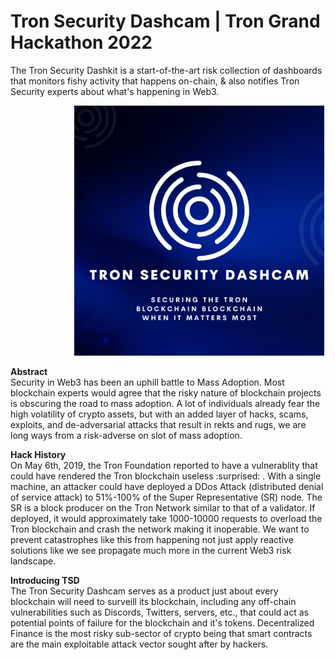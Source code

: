# Tron Security Dashcam | Tron Grand Hackathon 2022
The Tron Security Dashkit is a start-of-the-art risk collection of dashboards that monitors fishy activity that happens on-chain, &amp; also notifies Tron Security experts about what's happening in Web3.

<!-- image -->
<p align="center">
  <img src="logo.png" alt="" width="400" class="center" style="margin-left: 100px;"/>
</p>

<b> Abstract </b> </br>
Security in Web3 has been an uphill battle to Mass Adoption. Most blockchain experts would agree that the risky nature of blockchain projects is obscuring the road to mass adoption. A lot of individuals already fear the high volatility of crypto assets, but with an added layer of hacks, scams, exploits, and de-adversarial attacks that result in rekts and rugs, we are long ways from a risk-adverse on slot of mass adoption.

<b> Hack History </b> </br>
On May 6th, 2019, the Tron Foundation reported to have a vulnerablity that could have rendered the Tron blockchain useless :surprised: . With a single machine, an attacker could have deployed a DDos Attack (distributed denial of service attack) to 51%-100% of the Super Representative (SR) node. The SR is a block producer on the Tron Network similar to that of a validator. If deployed, it would approximately take 1000-10000 requests to overload the Tron blockchain and crash the network making it inoperable. We want to prevent catastrophes like this from happening not just apply reactive solutions like we see propagate much more in the current Web3 risk landscape.

<b> Introducing TSD </b> </br>
The Tron Security Dashcam serves as a product just about every blockchain will need to surveill its blockchain, including any off-chain vulnerabilities such as Discords, Twitters, servers, etc., that could act as potential points of failure for the blockchain and it's tokens. Decentralized Finance is the most risky sub-sector of crypto being that smart contracts are the main exploitable attack vector sought after by hackers. 
